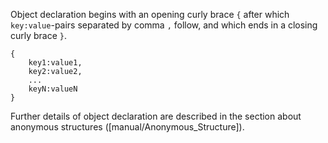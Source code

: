 Object declaration begins with an opening curly brace `{` after which `key:value`-pairs separated by comma `,` follow, and which ends in a closing curly brace `}`.

```
{
	key1:value1,
	key2:value2,
	...
	keyN:valueN
}
```
Further details of object declaration are described in the section about anonymous structures ([manual/Anonymous_Structure]).